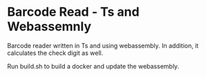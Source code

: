 # Barcode Read - Ts and Webassemnly

Barcode reader written in Ts and using webassembly. In addition, it calculates the check digit as well.

Run build.sh to build a docker and update the webassembly.
